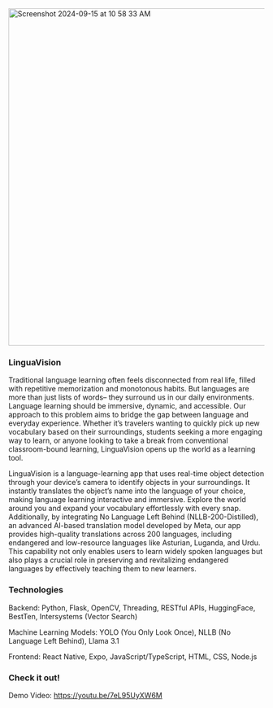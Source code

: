 
<img width="663" alt="Screenshot 2024-09-15 at 10 58 33 AM" src="https://github.com/user-attachments/assets/b0eb3de8-3be4-47e8-957a-50050394c684">

### LinguaVision

Traditional language learning often feels disconnected from real life, filled with repetitive memorization and monotonous habits. But languages are more than just lists of words– they surround us in our daily environments. Language learning should be immersive, dynamic, and accessible. Our approach to this problem aims to bridge the gap between language and everyday experience. Whether it’s travelers wanting to quickly pick up new vocabulary based on their surroundings, students seeking a more engaging way to learn, or anyone looking to take a break from conventional classroom-bound learning, LinguaVision opens up the world as a learning tool.

LinguaVision is a language-learning app that uses real-time object detection through your device’s camera to identify objects in your surroundings. It instantly translates the object’s name into the language of your choice, making language learning interactive and immersive. Explore the world around you and expand your vocabulary effortlessly with every snap. Additionally, by integrating No Language Left Behind (NLLB-200-Distilled), an advanced AI-based translation model developed by Meta, our app provides high-quality translations across 200 languages, including endangered and low-resource languages like Asturian, Luganda, and Urdu. This capability not only enables users to learn widely spoken languages but also plays a crucial role in preserving and revitalizing endangered languages by effectively teaching them to new learners.

### Technologies

Backend: Python, Flask, OpenCV, Threading, RESTful APIs, HuggingFace, BestTen, Intersystems (Vector Search)

Machine Learning Models: YOLO (You Only Look Once), NLLB (No Language Left Behind), Llama 3.1

Frontend: React Native, Expo, JavaScript/TypeScript, HTML, CSS, Node.js

### Check it out!

Demo Video: https://youtu.be/7eL95UyXW6M
 
